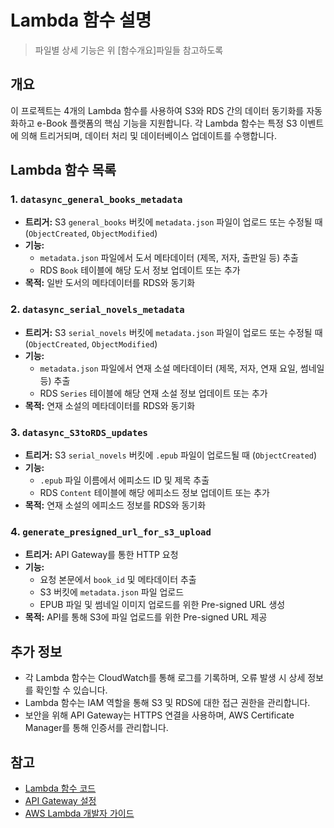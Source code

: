 # Lambda 함수 설명
> 파일별 상세 기능은 위 [함수개요]파일들 참고하도록 

## 개요

이 프로젝트는 4개의 Lambda 함수를 사용하여 S3와 RDS 간의 데이터 동기화를 자동화하고 e-Book 플랫폼의 핵심 기능을 지원합니다. 각 Lambda 함수는 특정 S3 이벤트에 의해 트리거되며, 데이터 처리 및 데이터베이스 업데이트를 수행합니다.

## Lambda 함수 목록

### 1. `datasync_general_books_metadata`

*   **트리거:** S3 `general_books` 버킷에 `metadata.json` 파일이 업로드 또는 수정될 때 (`ObjectCreated`, `ObjectModified`)
*   **기능:**
    *   `metadata.json` 파일에서 도서 메타데이터 (제목, 저자, 출판일 등) 추출
    *   RDS `Book` 테이블에 해당 도서 정보 업데이트 또는 추가
*   **목적:** 일반 도서의 메타데이터를 RDS와 동기화

### 2. `datasync_serial_novels_metadata`

*   **트리거:** S3 `serial_novels` 버킷에 `metadata.json` 파일이 업로드 또는 수정될 때 (`ObjectCreated`, `ObjectModified`)
*   **기능:**
    *   `metadata.json` 파일에서 연재 소설 메타데이터 (제목, 저자, 연재 요일, 썸네일 등) 추출
    *   RDS `Series` 테이블에 해당 연재 소설 정보 업데이트 또는 추가
*   **목적:** 연재 소설의 메타데이터를 RDS와 동기화

### 3. `datasync_S3toRDS_updates`

*   **트리거:** S3 `serial_novels` 버킷에 `.epub` 파일이 업로드될 때 (`ObjectCreated`)
*   **기능:**
    *   `.epub` 파일 이름에서 에피소드 ID 및 제목 추출
    *   RDS `Content` 테이블에 해당 에피소드 정보 업데이트 또는 추가
*   **목적:** 연재 소설의 에피소드 정보를 RDS와 동기화

### 4. `generate_presigned_url_for_s3_upload`

*   **트리거:** API Gateway를 통한 HTTP 요청
*   **기능:**
    *   요청 본문에서 `book_id` 및 메타데이터 추출
    *   S3 버킷에 `metadata.json` 파일 업로드
    *   EPUB 파일 및 썸네일 이미지 업로드를 위한 Pre-signed URL 생성
*   **목적:**  API를 통해 S3에 파일 업로드를 위한 Pre-signed URL 제공

## 추가 정보

*   각 Lambda 함수는 CloudWatch를 통해 로그를 기록하며, 오류 발생 시 상세 정보를 확인할 수 있습니다.
*   Lambda 함수는 IAM 역할을 통해 S3 및 RDS에 대한 접근 권한을 관리합니다.
*   보안을 위해 API Gateway는 HTTPS 연결을 사용하며, AWS Certificate Manager를 통해 인증서를 관리합니다.

## 참고

*   [Lambda 함수 코드](./lambda_functions)
*   [API Gateway 설정](./api_gateway)
*   [AWS Lambda 개발자 가이드](https://docs.aws.amazon.com/lambda/latest/dg/welcome.html)
